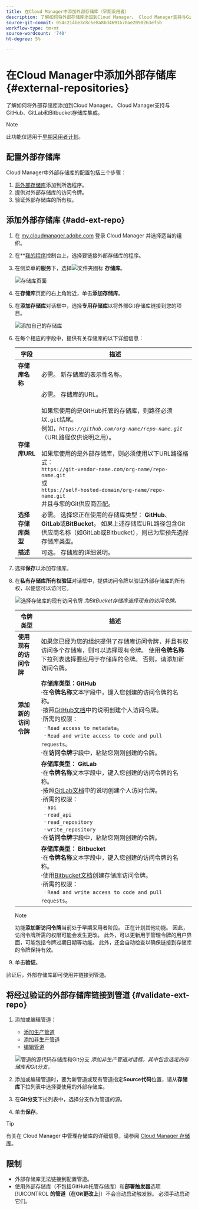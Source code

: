 ```yaml
---
title: 在Cloud Manager中添加外部存储库（早期采用者）
description: 了解如何将外部存储库添加到Cloud Manager。 Cloud Manager支持与GitHub、GitLab和Bitbucket存储库集成。
source-git-commit: 054c214be3c8c6e8a8bd4691b70ae2098263ef5b
workflow-type: tm+mt
source-wordcount: '740'
ht-degree: 5%

---
```



# 在Cloud Manager中添加外部存储库 {#external-repositories}

了解如何将外部存储库添加到Cloud Manager。 Cloud Manager支持与GitHub、GitLab和Bitbucket存储库集成。

>[!NOTE]
>
>此功能仅适用于[早期采用者计划](/help/release-notes/current.md#early-adoption)。

## 配置外部存储库

Cloud Manager中外部存储库的配置包括三个步骤：

1. [将外部存储库](#add-external-repo)添加到所选程序。
1. 提供对外部存储库的访问令牌。
1. 验证外部存储库的所有权。


## 添加外部存储库 {#add-ext-repo}

1. 在 [my.cloudmanager.adobe.com](https://my.cloudmanager.adobe.com/) 登录 Cloud Manager 并选择适当的组织。

1. 在**[我的程序](/help/getting-started/navigation.md#my-programs-console)控制台上，选择要链接外部存储库的程序。


1. 在侧菜单的&#x200B;**服务**&#x200B;下，选择![文件夹图标](https://spectrum.adobe.com/static/icons/workflow_18/Smock_Folder_18_N.svg) **存储库**。

   ![存储库页面](/help/managing-code/assets/repositories-tab.png)

1. 在&#x200B;**存储库**&#x200B;页面的右上角附近，单击&#x200B;**添加存储库**。

1. 在&#x200B;**添加存储库**&#x200B;对话框中，选择&#x200B;**专用存储库**&#x200B;以将外部Git存储库链接到您的项目。

   ![添加自己的存储库](/help/managing-code/assets/repositories-private-repo-type.png)

1. 在每个相应的字段中，提供有关存储库的以下详细信息：

   | 字段 | 描述 |
   | --- | --- |
   | **存储库名称** | 必需。 新存储库的表示性名称。 |
   | **存储库URL** | 必需。 存储库的URL。<br><br>如果您使用的是GitHub托管的存储库，则路径必须以`.git`结尾。<br>例如，*`https://github.com/org-name/repo-name.git`* （URL路径仅供说明之用）。<br><br>如果您使用的是外部存储库，则必须使用以下URL路径格式：<br>`https://git-vendor-name.com/org-name/repo-name.git`<br>或<br>`https://self-hosted-domain/org-name/repo-name.git`<br>并且与您的Git供应商匹配。 |
   | **选择存储库类型** | 必需。 选择您正在使用的存储库类型： **GitHub**、**GitLab**&#x200B;或&#x200B;**BitBucket**。 如果上述存储库URL路径包含Git供应商名称（如GitLab或Bitbucket），则已为您预先选择存储库类型。 |
   | **描述** | 可选。 存储库的详细说明。 |

1. 选择&#x200B;**保存**&#x200B;以添加存储库。

1. 在&#x200B;**私有存储库所有权验证**&#x200B;对话框中，提供访问令牌以验证外部存储库的所有权，以便您可以访问它。

   ![选择存储库的现有访问令牌](/help/managing-code/assets/repositories-exisiting-access-token.png)
   *为BitBucket存储库选择现有的访问令牌。*

   | 令牌类型 | 描述 |
   | --- | --- |
   | **使用现有的访问令牌** | 如果您已经为您的组织提供了存储库访问令牌，并且有权访问多个存储库，则可以选择现有令牌。 使用&#x200B;**令牌名称**&#x200B;下拉列表选择要应用于存储库的令牌。 否则，请添加新访问令牌。 |
   | **添加新的访问令牌** | **存储库类型：GitHub**<br>·在&#x200B;**令牌名称**&#x200B;文本字段中，键入您创建的访问令牌的名称。<br>·按照[GitHub文档](https://docs.github.com/en/enterprise-server@3.14/authentication/keeping-your-account-and-data-secure/managing-your-personal-access-tokens)中的说明创建个人访问令牌。<br>·所需的权限：<br>  · `Read access to metadata`。<br>  · `Read and write access to code and pull requests`。<br>·在&#x200B;**访问令牌**&#x200B;字段中，粘贴您刚刚创建的令牌。 |
   |  | **存储库类型： GitLab**<br>·在&#x200B;**令牌名称**&#x200B;文本字段中，键入您创建的访问令牌的名称。<br>·按照[GitLab文档](https://docs.gitlab.com/ee/user/profile/personal_access_tokens.html)中的说明创建个人访问令牌。<br>·所需的权限：<br>  · `api`<br>  · `read_api`<br>  · `read_repository`<br>  · `write_repository`<br>·在&#x200B;**访问令牌**&#x200B;字段中，粘贴您刚刚创建的令牌。 |
   |  | **存储库类型： Bitbucket**<br>·在&#x200B;**令牌名称**&#x200B;文本字段中，键入您创建的访问令牌的名称。<br>·使用[Bitbucket文档](https://support.atlassian.com/bitbucket-cloud/docs/create-a-repository-access-token/)创建存储库访问令牌。<br>·所需的权限：<br>  · `Read and write access to code and pull requests`。 |

   >[!NOTE]
   >
   >功能&#x200B;**添加新访问令牌**&#x200B;当前处于早期采用者阶段。 正在计划其他功能。 因此，访问令牌所需的权限可能会发生更改。 此外，可以更新用于管理令牌的用户界面，可能包括令牌过期日期等功能。 此外，还会自动检查以确保链接到存储库的令牌保持有效。

1. 单击&#x200B;**验证**。

验证后，外部存储库即可使用并链接到管道。

## 将经过验证的外部存储库链接到管道 {#validate-ext-repo}

1. 添加或编辑管道：
   * [添加生产管道](/help/using/production-pipelines.md)
   * [添加非生产管道](/help/using/non-production-pipelines.md)
   * [编辑管道](/help/using/managing-pipelines.md#editing-pipelines)

   ![管道的源代码存储库和Git分支](/help/managing-code/assets/pipeline-repo-gitbranch.png)
   *添加非生产管道对话框，其中包含选定的存储库和Git分支，*

1. 添加或编辑管道时，要为新管道或现有管道指定&#x200B;**Source代码**&#x200B;位置，请从&#x200B;**存储库**&#x200B;下拉列表中选择要使用的外部存储库。

1. 在&#x200B;**Git分支**&#x200B;下拉列表中，选择分支作为管道的源。

1. 单击&#x200B;**保存**。


>[!TIP]
>
>有关在 Cloud Manager 中管理存储库的详细信息，请参阅 [Cloud Manager 存储库](/help/managing-code/managing-repositories.md)。


## 限制

* 外部存储库无法链接到配置管道。
* 使用外部存储库（不包括GitHub托管存储库）和&#x200B;**部署触发器**&#x200B;选项&#x200B;[!UICONTROL **的管道（在Git更改上**]）不会自动启动触发器。 必须手动启动它们。

